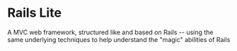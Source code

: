 # Rails Lite



A MVC web framework, structured like and based on Rails -- using the same underlying techniques to help understand the "magic" abilities of Rails
